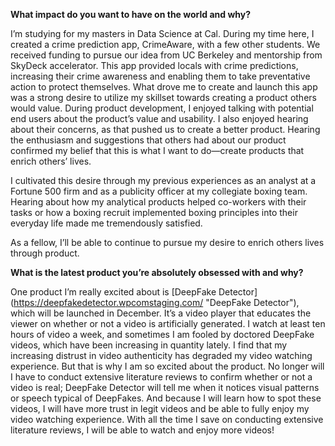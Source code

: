 <b> What impact do you want to have on the world and why? </b>

I’m studying for my masters in Data Science at Cal. During my time here, I created a crime prediction app, CrimeAware, with a few other students. We received funding to pursue our idea from UC Berkeley and mentorship from SkyDeck accelerator. This app provided locals with crime predictions, increasing their crime awareness and enabling them to take preventative action to protect themselves. What drove me to create and launch this app was a strong desire to utilize my skillset towards creating a product others would value. During product development, I enjoyed talking with potential end users about the product’s value and usability. I also enjoyed hearing about their concerns, as that pushed us to create a better product. Hearing the enthusiasm and suggestions that others had about our product confirmed my belief that this is what I want to do—create products that enrich others’ lives.

I cultivated this desire through my previous experiences as an analyst at a Fortune 500 firm and as a publicity officer at my collegiate boxing team. Hearing about how my analytical products helped co-workers with their tasks or how a boxing recruit implemented boxing principles into their everyday life made me tremendously satisfied. 

As a fellow, I’ll be able to continue to pursue my desire to enrich others lives through product.


<b> What is the latest product you’re absolutely obsessed with and why? </b>

One product I’m really excited about is [DeepFake Detector] (https://deepfakedetector.wpcomstaging.com/ "DeepFake Detector"), which will be launched in December. It’s a video player that educates the viewer on whether or not a video is artificially generated. I watch at least ten hours of video a week, and sometimes I am fooled by doctored DeepFake videos, which have been increasing in quantity lately. I find that my increasing distrust in video authenticity has degraded my video watching experience. But that is why I am so excited about the product. No longer will I have to conduct extensive literature reviews to confirm whether or not a video is real; DeepFake Detector will tell me when it notices visual patterns or speech typical of DeepFakes. And because I will learn how to spot these videos, I will have more trust in legit videos and be able to fully enjoy my video watching experience. With all the time I save on conducting extensive literature reviews, I will be able to watch and enjoy more videos!
